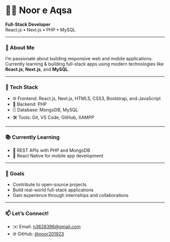 # 👩‍💻 Noor e Aqsa

**Full-Stack Developer**  
React.js • Next.js • PHP • MySQL  

---

### 🚀 About Me
I’m passionate about building responsive web and mobile applications.  
Currently learning & building full-stack apps using modern technologies like **React.js**, **Next.js**, and **MySQL**.

---

### 🔧 Tech Stack
- 🌐 Frontend: React.js, Next.js, HTML5, CSS3, Bootstrap, and JavaScript
- 🧠 Backend: PHP
- 🗄️ Database: MongoDB, MySQL
- 🛠️ Tools: Git, VS Code, GitHub, XAMPP

---

### 📚 Currently Learning
- 🔄 REST APIs with PHP and MongoDB
- 🧩 React Native for mobile app development

---

### 🌟 Goals
- Contribute to open-source projects
- Build real-world full-stack applications
- Gain experience through internships and collaborations

---

### 📫 Let’s Connect!
- ✉️ Email: n3628396@gmail.com
- 🌐 GitHub: [@noor201923](https://github.com/noor201923)
